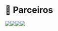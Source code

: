 # 👊 Parceiros

![](<.gitbook/assets/image (26).png>)![](<.gitbook/assets/image (24).png>)![](<.gitbook/assets/image (18).png>)![](<.gitbook/assets/image (19).png>)
